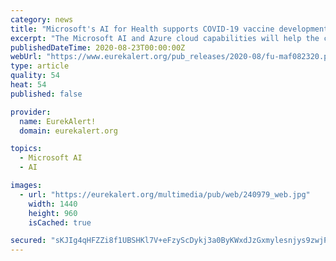 ```yaml
---
category: news
title: "Microsoft's AI for Health supports COVID-19 vaccine development"
excerpt: "The Microsoft AI and Azure cloud capabilities will help the company accelerate clinical testing of its COVAX-19™ vaccine. \"Large international Phase 3 vaccine trials are extraordinarily complex and generate vast amounts of data that needs to be ..."
publishedDateTime: 2020-08-23T00:00:00Z
webUrl: "https://www.eurekalert.org/pub_releases/2020-08/fu-maf082320.php"
type: article
quality: 54
heat: 54
published: false

provider:
  name: EurekAlert!
  domain: eurekalert.org

topics:
  - Microsoft AI
  - AI

images:
  - url: "https://eurekalert.org/multimedia/pub/web/240979_web.jpg"
    width: 1440
    height: 960
    isCached: true

secured: "sKJIg4qHFZZi8f1UBSHKl7V+eFzyScDykj3a0ByKWxdJzGxmylesnjys9zwjPWcOdzWrDMAH/lqwBTLkgKoIkqfmsx+RnER7LLNHgi9MAftTKX9q/qiKbVAx8f/H3FRdAo1YuU+L7d96n/rtsWqI6sXqSo8wD/7prnHUL9a0R+8XHuKEqwQ+r+2q+BIgCjix+JNuPqvUZlLaVK0MsuT8gyqiBBFSyc+tNEHNo6wYPXSfXAMueipa8RoYCp4JuiqoDhK/blkkd4LuGifckbVEdKzhG0S9ohQAGFvUtu86WkEBePdRRxehp2ZFTUAe//M3FqXIla8Bo6xc9RwJWXupHg==;hzs8qn9ZBUfOu+P952lkog=="
---
```


